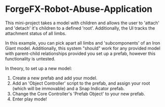 # ForgeFX-Robot-Abuse-Application

This mini-project takes a model with children and allows the user to 'attach' and 'detach' it's children to a defined 'root'. Additionally, the UI tracks the attachment status of all limbs.

In this example, you can pick apart all limbs and 'subcomponents' of an Iron Giant model.
Additionally, this system "should" work for any provided model with parent-child relationships provided you set up a prefab, however this functionality is untested.

In theory, to set up a new model:
1. Create a new prefab and add your model.
2. Add an 'Object Controller' script to the prefab, and assign your root (which will be immovable) and a Snap Indicator prefab.
3. Change the Core Controller's 'Prefab Object' to your new prefab.
4. Enter play mode!
